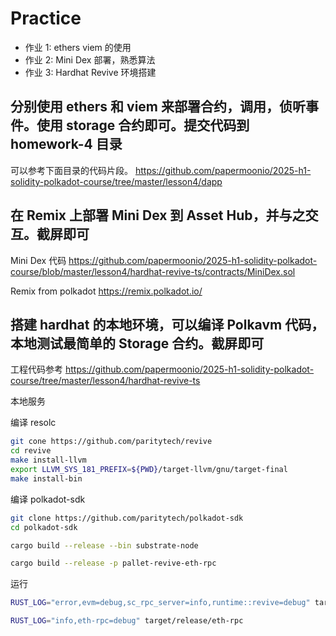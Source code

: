 # Practice

- 作业 1: ethers viem 的使用
- 作业 2: Mini Dex 部署，熟悉算法
- 作业 3: Hardhat Revive 环境搭建

## 分别使用 ethers 和 viem 来部署合约，调用，侦听事件。使用 storage 合约即可。提交代码到 homework-4 目录

可以参考下面目录的代码片段。
https://github.com/papermoonio/2025-h1-solidity-polkadot-course/tree/master/lesson4/dapp

## 在 Remix 上部署 Mini Dex 到 Asset Hub，并与之交互。截屏即可

Mini Dex 代码
https://github.com/papermoonio/2025-h1-solidity-polkadot-course/blob/master/lesson4/hardhat-revive-ts/contracts/MiniDex.sol

Remix from polkadot
https://remix.polkadot.io/

## 搭建 hardhat 的本地环境，可以编译 Polkavm 代码，本地测试最简单的 Storage 合约。截屏即可

工程代码参考
https://github.com/papermoonio/2025-h1-solidity-polkadot-course/tree/master/lesson4/hardhat-revive-ts

本地服务

编译 resolc

```sh
git cone https://github.com/paritytech/revive
cd revive
make install-llvm
export LLVM_SYS_181_PREFIX=${PWD}/target-llvm/gnu/target-final
make install-bin
```

编译 polkadot-sdk

```bash
git clone https://github.com/paritytech/polkadot-sdk
cd polkadot-sdk

cargo build --release --bin substrate-node

cargo build --release -p pallet-revive-eth-rpc
```

运行

```bash
RUST_LOG="error,evm=debug,sc_rpc_server=info,runtime::revive=debug" target/release/substrate-node --dev --unsafe-rpc-external
```

```bash
RUST_LOG="info,eth-rpc=debug" target/release/eth-rpc
```
